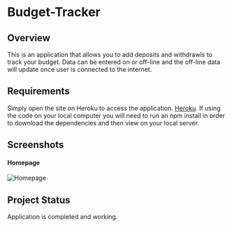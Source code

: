 # Budget-Tracker

## Overview
This is an application that allows you to add deposits and withdrawls to track your budget. Data can be entered on or off-line and the off-line data will update once user is connected to the internet.

## Requirements
Simply open the site on Heroku to access the application.
[Heroku](https://afternoon-fjord-15435.herokuapp.com/).
If using the code on your local computer you will need to run an npm install in order to download the dependencies and then view on your local server.

## Screenshots

#### Homepage
![Homepage]()

## Project Status
Application is completed and working.

